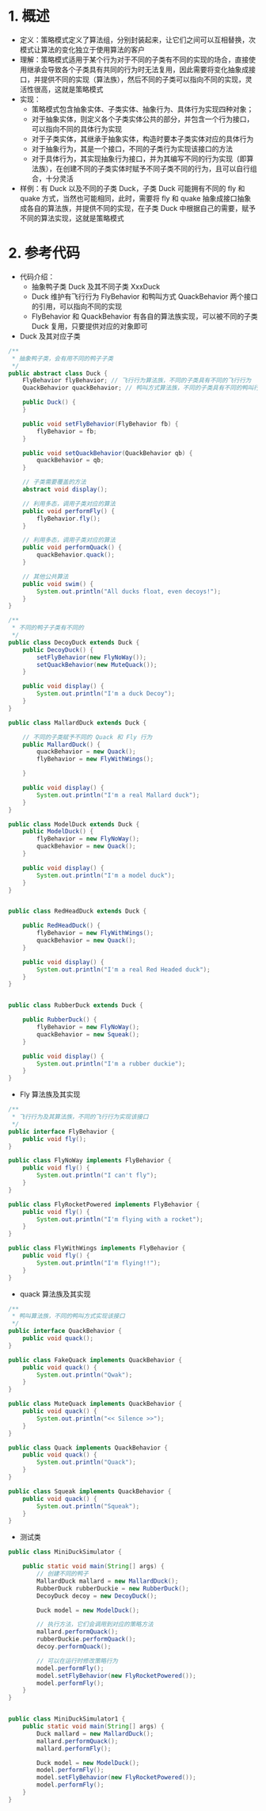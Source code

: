 

# 1. 概述

- 定义：策略模式定义了算法组，分别封装起来，让它们之间可以互相替换，次模式让算法的变化独立于使用算法的客户
- 理解：策略模式适用于某个行为对于不同的子类有不同的实现的场合，直接使用继承会导致各个子类具有共同的行为时无法复用，因此需要将变化抽象成接口，并提供不同的实现（算法族），然后不同的子类可以指向不同的实现，灵活性很高，这就是策略模式
- 实现：
    - 策略模式包含抽象实体、子类实体、抽象行为、具体行为实现四种对象；
    - 对于抽象实体，则定义各个子类实体公共的部分，并包含一个行为接口，可以指向不同的具体行为实现
    - 对于子类实体，其继承于抽象实体，构造时要本子类实体对应的具体行为
    - 对于抽象行为，其是一个接口，不同的子类行为实现该接口的方法
    - 对于具体行为，其实现抽象行为接口，并为其编写不同的行为实现（即算法族），在创建不同的子类实体时赋予不同子类不同的行为，且可以自行组合，十分灵活
- 样例：有 Duck 以及不同的子类 Duck，子类 Duck 可能拥有不同的 fly 和 quake 方式，当然也可能相同，此时，需要将 fly 和 quake 抽象成接口抽象成各自的算法族，并提供不同的实现，在子类 Duck 中根据自己的需要，赋予不同的算法实现，这就是策略模式

# 2. 参考代码


- 代码介绍：
    - 抽象鸭子类 Duck 及其不同子类 XxxDuck
    - Duck 维护有飞行行为 FlyBehavior 和鸭叫方式 QuackBehavior 两个接口的引用，可以指向不同的实现
    - FlyBehavior 和 QuackBehavior 有各自的算法族实现，可以被不同的子类 Duck 复用，只要提供对应的对象即可
- Duck 及其对应子类
```java
/**
 * 抽象鸭子类，会有用不同的鸭子子类
 */
public abstract class Duck {
    FlyBehavior flyBehavior; // 飞行行为算法族，不同的子类具有不同的飞行行为
    QuackBehavior quackBehavior; // 鸭叫方式算法族，不同的子类具有不同的鸭叫行为

    public Duck() {
    }

    public void setFlyBehavior(FlyBehavior fb) {
        flyBehavior = fb;
    }

    public void setQuackBehavior(QuackBehavior qb) {
        quackBehavior = qb;
    }

    // 子类需要覆盖的方法
    abstract void display();

    // 利用多态，调用子类对应的算法
    public void performFly() {
        flyBehavior.fly();
    }

    // 利用多态，调用子类对应的算法
    public void performQuack() {
        quackBehavior.quack();
    }

    // 其他公共算法
    public void swim() {
        System.out.println("All ducks float, even decoys!");
    }
}

/**
 * 不同的鸭子子类有不同的
 */
public class DecoyDuck extends Duck {
    public DecoyDuck() {
        setFlyBehavior(new FlyNoWay());
        setQuackBehavior(new MuteQuack());
    }

    public void display() {
        System.out.println("I'm a duck Decoy");
    }
}

public class MallardDuck extends Duck {

    // 不同的子类赋予不同的 Quack 和 Fly 行为
    public MallardDuck() {
        quackBehavior = new Quack();
        flyBehavior = new FlyWithWings();

    }

    public void display() {
        System.out.println("I'm a real Mallard duck");
    }
}

public class ModelDuck extends Duck {
    public ModelDuck() {
        flyBehavior = new FlyNoWay();
        quackBehavior = new Quack();
    }

    public void display() {
        System.out.println("I'm a model duck");
    }
}


public class RedHeadDuck extends Duck {

    public RedHeadDuck() {
        flyBehavior = new FlyWithWings();
        quackBehavior = new Quack();
    }

    public void display() {
        System.out.println("I'm a real Red Headed duck");
    }
}


public class RubberDuck extends Duck {

    public RubberDuck() {
        flyBehavior = new FlyNoWay();
        quackBehavior = new Squeak();
    }

    public void display() {
        System.out.println("I'm a rubber duckie");
    }
}
```

- Fly 算法族及其实现

```java
/**
 * 飞行行为及其算法族，不同的飞行行为实现该接口
 */
public interface FlyBehavior {
    public void fly();
}

public class FlyNoWay implements FlyBehavior {
    public void fly() {
        System.out.println("I can't fly");
    }
}

public class FlyRocketPowered implements FlyBehavior {
    public void fly() {
        System.out.println("I'm flying with a rocket");
    }
}

public class FlyWithWings implements FlyBehavior {
    public void fly() {
        System.out.println("I'm flying!!");
    }
}

```
- quack 算法族及其实现
```java
/**
 * 鸭叫算法族，不同的鸭叫方式实现该接口
 */
public interface QuackBehavior {
    public void quack();
}

public class FakeQuack implements QuackBehavior {
    public void quack() {
        System.out.println("Qwak");
    }
}

public class MuteQuack implements QuackBehavior {
    public void quack() {
        System.out.println("<< Silence >>");
    }
}

public class Quack implements QuackBehavior {
    public void quack() {
        System.out.println("Quack");
    }
}

public class Squeak implements QuackBehavior {
    public void quack() {
        System.out.println("Squeak");
    }
}
```

- 测试类

```java
public class MiniDuckSimulator {

    public static void main(String[] args) {
        // 创建不同的鸭子
        MallardDuck mallard = new MallardDuck();
        RubberDuck rubberDuckie = new RubberDuck();
        DecoyDuck decoy = new DecoyDuck();

        Duck model = new ModelDuck();

        // 执行方法，它们会调用到对应的策略方法
        mallard.performQuack();
        rubberDuckie.performQuack();
        decoy.performQuack();

        // 可以在运行时修改策略行为
        model.performFly();
        model.setFlyBehavior(new FlyRocketPowered());
        model.performFly();
    }
}


public class MiniDuckSimulator1 {
    public static void main(String[] args) {
        Duck mallard = new MallardDuck();
        mallard.performQuack();
        mallard.performFly();

        Duck model = new ModelDuck();
        model.performFly();
        model.setFlyBehavior(new FlyRocketPowered());
        model.performFly();
    }
}
```